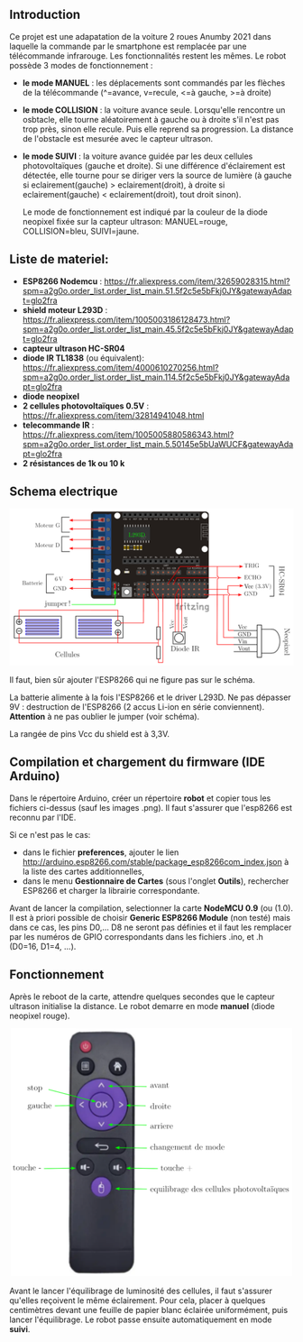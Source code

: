 ## Introduction
Ce projet est une adapatation de la voiture 2 roues Anumby 2021 dans laquelle la commande par le smartphone est remplacée par une télécommande infrarouge. Les fonctionnalités restent les mêmes. Le robot possède 3 modes de fonctionnement :
- __le mode MANUEL__ : les déplacements sont commandés par les flèches de la télécommande (^=avance, v=recule, <=à gauche, >=à droite)
- __le mode COLLISION__ : la voiture avance seule. Lorsqu'elle rencontre un osbtacle, elle tourne aléatoirement à gauche ou à droite s'il n'est pas trop près, sinon elle recule. Puis elle reprend sa progression. La distance de l'obstacle est mesurée avec le capteur ultrason.
- __le mode SUIVI__ : la voiture avance guidée par les deux cellules photovoltaïques (gauche et droite). Si une différence d'éclairement est détectée, elle tourne pour se diriger vers la source de lumière (à gauche si eclairement(gauche) > eclairement(droit), à droite si eclairement(gauche) < eclairement(droit), tout droit sinon).

  Le mode de fonctionnement est indiqué par la couleur de la diode neopixel fixée sur la capteur ultrason: MANUEL=rouge, COLLISION=bleu, SUIVI=jaune.

## Liste de materiel:
- __ESP8266 Nodemcu__ : https://fr.aliexpress.com/item/32659028315.html?spm=a2g0o.order_list.order_list_main.51.5f2c5e5bFkj0JY&gatewayAdapt=glo2fra
- __shield moteur L293D__ : https://fr.aliexpress.com/item/1005003186128473.html?spm=a2g0o.order_list.order_list_main.45.5f2c5e5bFkj0JY&gatewayAdapt=glo2fra
- __capteur ultrason HC-SR04__
- __diode IR TL1838__ (ou équivalent): https://fr.aliexpress.com/item/4000610270256.html?spm=a2g0o.order_list.order_list_main.114.5f2c5e5bFkj0JY&gatewayAdapt=glo2fra
- __diode neopixel__
- __2 cellules photovoltaïques 0.5V__ : https://fr.aliexpress.com/item/32814941048.html
- __telecommande IR__ : https://fr.aliexpress.com/item/1005005880586343.html?spm=a2g0o.order_list.order_list_main.5.50145e5bUaWUCF&gatewayAdapt=glo2fra
- __2 résistances de 1k ou 10 k__

## Schema electrique
<p align="center">
  <img src="./Robot Jerome.png" width="600">
<p/>

Il faut, bien sûr ajouter l'ESP8266 qui ne figure pas sur le schéma.

La batterie alimente à la fois l'ESP8266 et le driver L293D. Ne pas dépasser 9V : destruction de l'ESP8266 (2 accus Li-ion en série conviennent). __Attention__ à ne pas oublier le jumper (voir schéma).

La rangée de pins Vcc du shield est à 3,3V.

## Compilation et chargement du firmware (IDE Arduino)
Dans le répertoire Arduino, créer un répertoire __robot__ et copier tous les fichiers ci-dessus (sauf les images .png). Il faut s'assurer que l'esp8266 est reconnu par l'IDE. 

Si ce n'est pas le cas:
- dans le fichier __preferences__, ajouter le lien http://arduino.esp8266.com/stable/package_esp8266com_index.json à la liste des cartes additionnelles,
- dans le menu __Gestionnaire de Cartes__ (sous l'onglet __Outils__), rechercher ESP8266 et charger la librairie correspondante.

Avant de lancer la compilation, selectionner la carte __NodeMCU 0.9__ (ou (1.0). Il est à priori possible de choisir __Generic ESP8266 Module__ (non testé) mais dans ce cas, les pins D0,... D8 ne seront pas définies et il faut les remplacer par les numéros de GPIO correspondants dans les fichiers .ino, et .h (D0=16, D1=4, ...).

## Fonctionnement
Après le reboot de la carte, attendre quelques secondes que le capteur ultrason initialise la distance. Le robot demarre en mode __manuel__ (diode neopixel rouge).

<p align="center">
  <img src="./telecommande.png" width="500">
<p/>

Avant le lancer l'équilibrage de luminosité des cellules, il faut s'assurer qu'elles reçoivent le même éclairement. Pour cela, placer à quelques centimètres devant une feuille de papier blanc éclairée uniformément, puis lancer l'équilibrage. Le robot passe ensuite automatiquement en mode __suivi__.


